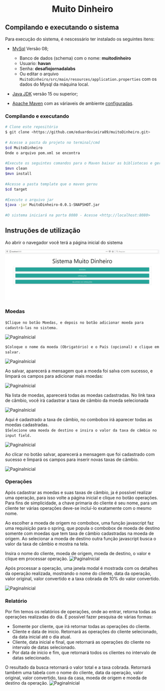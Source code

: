  <h1 align="center">Muito Dinheiro</h1>
 
 ## Compilando e executando o sistema
 Para execução do sistema, é nescessário ter instalado os seguintes itens:
 - [MySql](https://www.mysql.com/downloads/) Versão 08;
   - Banco de dados (schema) com o nome: **muitodinheiro**
   - Usuario: **havan**
   - Senha: **desafiojornadalabs**
   - Ou editar o arquivo `MuitoDinheiro/src/main/resources/application.properties` com os dados do Mysql da máquina local.
    
 - [Java JDK](https://www.oracle.com/java/technologies/javase-jdk16-downloads.html) versão 15 ou superior;
 - [Apache Maven](https://maven.apache.org/download.cgi) com as váriaveis de ambiente [configuradas](https://maven.apache.org/install.html).

### Compilando e executando
```bash
# Clone este repositório
$ git clone <https://github.com/eduardovieira89/muitoDinheiro.git>

# Acesse a pasta do projeto no terminal/cmd
$cd MuitoDinheiro
Onde o arquivo pom.xml se encontra

#Execute os seguintes comandos para o Maven baixar as bibliotecas e gerar o arquivo jar
$mvn clean
$mvn install

#Acesse a pasta template que o maven gerou
$cd target

#Execute o arquivo jar
$java -jar MuitoDinheiro-0.0.1-SNAPSHOT.jar

#O sistema iniciará na porta 8080 - Acesse <http://localhost:8080>

```

## Instruções de utilização
Ao abrir o navegador você terá a página inicial do sistema

  <img alt="PaginaInicial" title="#PaginaInicial" src="./MuitoDinheiro/screenshots/index.JPG" />


### Moedas

```$Clique no botão Moedas, e depois no botão adicionar moeda para cadastrá-las no sistema.```

  <img alt="PaginaInicial" title="#PaginaInicial" src="./MuitoDinheiro/screenshots/lista de moedas.JPG" />


```$Coloque o nome da moeda (Obrigatório) e o País (opcional) e clique em salvar.```

  <img alt="PaginaInicial" title="#PaginaInicial" src="./MuitoDinheiro/screenshots/cadastro de moedas.JPG" />


Ao salvar, aparecerá a mensagem que a moeda foi salva com sucesso, e limpará os campos para adicionar mais moedas:

  <img alt="PaginaInicial" title="#PaginaInicial" src="./MuitoDinheiro/screenshots/moeda cadastrada.JPG" />


Na lista de moedas, aparecerá todas as moedas cadastradas. No link taxa de câmbio, você irá cadastrar a taxa de câmbio da moeda selecionada

  <img alt="PaginaInicial" title="#PaginaInicial" src="./MuitoDinheiro/screenshots/lista de moedas2.JPG" />


Aqui é cadastrado a taxa de câmbio, no combobox irá aparecer todas as moedas cadastradas.
<br>
 ```$Selecione uma moeda de destino e insira o valor da taxa de câmbio no input field.```

  <img alt="PaginaInicial" title="#PaginaInicial" src="./MuitoDinheiro/screenshots/cadastro de taxa de cambio.JPG" />


Ao clicar no botão salvar, aparecerá a mensagem que foi cadastrado com sucesso e limpará os campos para inserir novas taxas de câmbio.

  <img alt="PaginaInicial" title="#PaginaInicial" src="./MuitoDinheiro/screenshots/taxa de cambio cadastrada.JPG" />


### Operações

<p>
 Após cadastrar as moedas e suas taxas de câmbio, ja é possível realizar uma operação, para isso volte a página inicial e clique no botão operações.
Para fins de simplicidade, a chave primaria do cliente é seu nome, para um cliente ter várias operações deve-se  incluí-lo exatamente com o mesmo nome.

<p>
 Ao escolher a moeda de origem no combobox, uma função javascript faz uma requisição para o spring, que popula o combobox de moeda de destino somente com moedas que tem taxa de câmbio cadastradas na moeda de origem.
Ao selecionar a moeda de destino outra função javascript busca o valor da taxa de câmbio e mostra na tela.
</p>
Insira o nome do cliente, moeda de origem, moeda de destino, o valor e clique em processar operação.

  <img alt="PaginaInicial" title="#PaginaInicial" src="./MuitoDinheiro/screenshots/cadastro de operacao.JPG" />

Após processar a operação, uma janela modal é mostrada com os detalhes da operação realizada, mostrando o nome do cliente, data da operação, valor original, valor convertido e a taxa cobrada de 10% do valor convertido.

  <img alt="PaginaInicial" title="#PaginaInicial" src="./MuitoDinheiro/screenshots/cadastro de operacao modal.JPG" />


### Relatório

Por fim temos os relatórios de operações, onde ao entrar, retorna todas as operações realizadas do dia. É possível fazer pesquisa de várias formas:
- Somente por cliente, que irá retornar todas as operações do cliente.
- Cliente e data de inicio. Retornará as operações do cliente selecionado, da data inicial até o dia atual.
- Cliente, data inicial e final, que retornará as operações do cliente no intervalo de datas selecionado.
- Por data de inicio e fim, que retornará todos os clientes no intervalo de datas selecionado.
<p>O resultado da busca retornará o valor total e a taxa cobrada. Retornará também uma tabela com o nome do cliente, data da operação, valor original, valor convertido, taxa da casa, moeda de origem e moeda de destino da operação.

  <img alt="PaginaInicial" title="#PaginaInicial" src="./MuitoDinheiro/screenshots/relatorio de operacoes.JPG" />



